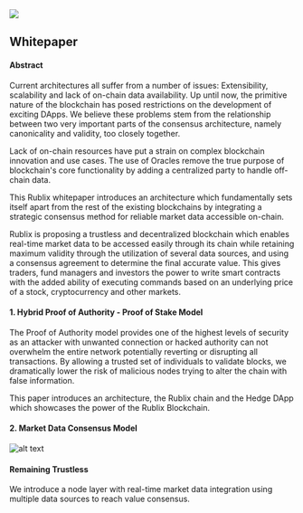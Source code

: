 <img src="https://i.imgur.com/mpgAQZc.png">

## Whitepaper

#### Abstract

Current architectures all suffer from a number of issues: Extensibility, scalability and lack of on-chain data availability. Up until now, the primitive nature of the blockchain has posed restrictions on the development of exciting DApps. We believe these problems stem from the relationship between two very important parts of the consensus architecture, namely canonicality and validity, too closely together.

Lack of on-chain resources have put a strain on complex blockchain innovation and use cases. The use of Oracles remove the true purpose of blockchain's core functionality by adding a centralized party to handle off-chain data.

This Rublix whitepaper introduces an architecture which fundamentally sets itself apart from the rest of the existing blockchains by integrating a strategic consensus method for reliable market data accessible on-chain.

Rublix is proposing a trustless and decentralized blockchain which enables real-time market data to be accessed easily through its chain while retaining maximum validity through the utilization of several data sources, and using a consensus agreement to determine the final accurate value. This gives traders, fund managers and investors the power to write smart contracts with the added ability of executing commands based on an underlying price of a stock, cryptocurrency and other markets.

#### 1. Hybrid Proof of Authority - Proof of Stake Model

The Proof of Authority model provides one of the highest levels of security as an attacker with unwanted connection or hacked authority can not overwhelm the entire network potentially reverting or disrupting all transactions. By allowing a trusted set of individuals to validate blocks, we dramatically lower the risk of malicious nodes trying to alter the chain with false information.

This paper introduces an architecture, the Rublix chain and the Hedge DApp which showcases the power of the Rublix Blockchain.

#### 2. Market Data Consensus Model

![alt text](https://i.imgur.com/TrLFMkn.png "Market Data Model")

#### Remaining Trustless

We introduce a node layer with real-time market data integration using multiple data sources to reach value consensus.
